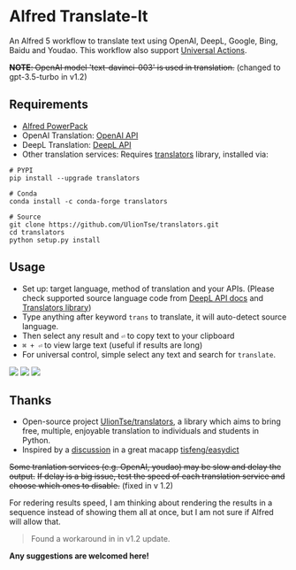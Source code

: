 # Alfred Translate-It 

An Alfred 5 workflow to translate text using OpenAI, DeepL, Google, Bing, Baidu and Youdao. This workflow also support [Universal Actions](https://www.alfredapp.com/universal-actions/).

~~**NOTE**: OpenAI model 'text-davinci-003' is used in translation.~~ (changed to gpt-3.5-turbo in v1.2)

## Requirements
- [Alfred PowerPack](https://www.alfredapp.com/powerpack/)
- OpenAI Translation: [OpenAI API](https://platform.openai.com/)
- DeepL Translation: [DeepL API](https://www.deepl.com/pro-api)
- Other translation services: Requires [translators](https://github.com/UlionTse/translators) library, installed via:
```
# PYPI
pip install --upgrade translators

# Conda
conda install -c conda-forge translators

# Source
git clone https://github.com/UlionTse/translators.git
cd translators
python setup.py install
```

## Usage
- Set up: target language, method of translation and your APIs.
(Please check supported source language code from [DeepL API docs](https://www.deepl.com/docs-api/translate-text) and [Translators library](https://github.com/UlionTse/translators))
- Type anything after keyword `trans` to translate, it will auto-detect source language.
- Then select any result and `⏎` to copy text to your clipboard
- `⌘ + ⏎` to view large text (useful if results are long)
- For universal control, simple select any text and search for `translate`.

![](https://i.imgur.com/ANXHurD.png)
![](https://i.imgur.com/yQu85NR.png)
![](https://i.imgur.com/tpAXeBo.png)

## Thanks
- Open-source project [UlionTse/translators](https://github.com/UlionTse/translators), a library which aims to bring free, multiple, enjoyable translation to individuals and students in Python.
- Inspired by a [discussion](https://github.com/tisfeng/Easydict/issues/78) in a great macapp [tisfeng/easydict](https://github.com/tisfeng/easydict)

~~Some tranlation services (e.g. OpenAI, youdao) may be slow and delay the output.~~
~~If delay is a big issue, test the speed of each translation service and choose which ones to disable.~~ (fixed in v 1.2)

For redering results speed, I am thinking about rendering the results in a sequence instead of showing them all at once, but I am not sure if Alfred will allow that.
> Found a workaround in in v1.2 update.

**Any suggestions are welcomed here!**
